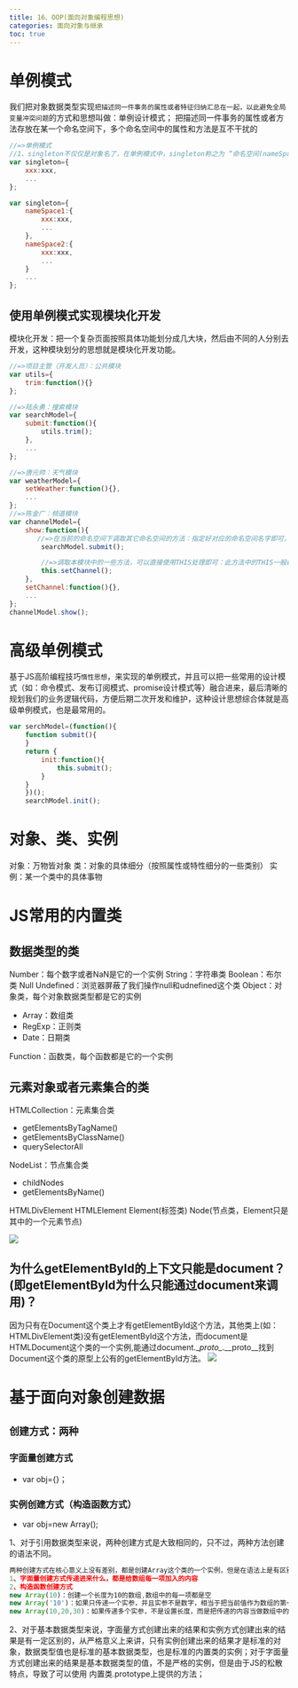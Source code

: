 ```yaml
---
title: 16、OOP(面向对象编程思想)
categories: 面向对象与继承
toc: true
---
```


# 单例模式
我们把对象数据类型实现`把描述同一件事务的属性或者特征归纳汇总在一起，以此避免全局变量冲突问题`的方式和思想叫做：单例设计模式；
把描述同一件事务的属性或者方法存放在某一个命名空间下，多个命名空间中的属性和方法是互不干扰的
```javascript
//=>单例模式
//1、singleton不仅仅是对象名了，在单例模式中，singleton称之为 “命名空间(nameSpace)”
var singleton={
    xxx:xxx,
    ...
};

var singleton={
    nameSpace1:{
        xxx:xxx,
        ...
    },
    nameSpace2:{
        xxx:xxx,
        ...
    }
    ...
};
```
## 使用单例模式实现模块化开发
模块化开发：把一个复杂页面按照具体功能划分成几大块，然后由不同的人分别去开发，这种模块划分的思想就是模块化开发功能。
```javascript
//=>项目主管（开发人员）：公共模块
var utils={
    trim:function(){}
};

//=>陆永勇：搜索模块
var searchModel={
    submit:function(){
        utils.trim();
    },
    ...
};

//=>唐元帅：天气模块
var weatherModel={
    setWeather:function(){},
    ...
};
//=>陈金广：频道模块
var channelModel={
    show:function(){
       //=>在当前的命名空间下调取其它命名空间的方法：指定好对应的命名空间名字即可，使用 [NameSpace].[property] 就可以操作了
        searchModel.submit();

        //=>调取本模块中的一些方法，可以直接使用THIS处理即可：此方法中的THIS一般都是当前模块的命名空间
        this.setChannel();
    },
    setChannel:function(){},
    ...
};
channelModel.show();
```
# 高级单例模式
基于JS高阶编程技巧`惰性思想`，来实现的单例模式，并且可以把一些常用的设计模式（如：命令模式、发布订阅模式、promise设计模式等）融合进来，最后清晰的规划我们的业务逻辑代码，方便后期二次开发和维护，这种设计思想综合体就是高级单例模式，也是最常用的。
```javascript
var serchModel=(function(){
	function submit(){
	}
	return {
		init:function(){
			this.submit();
		}
	}
	})();
	searchModel.init();
```
# 对象、类、实例
对象：万物皆对象
类：对象的具体细分（按照属性或特性细分的一些类别）
实例：某一个类中的具体事物
# JS常用的内置类
## 数据类型的类
Number：每个数字或者NaN是它的一个实例
String：字符串类
Boolean：布尔类
Null
Undefined：浏览器屏蔽了我们操作null和udnefined这个类
Object：对象类，每个对象数据类型都是它的实例
 - Array：数组类
 - RegExp：正则类
 - Date：日期类

Function：函数类，每个函数都是它的一个实例
## 元素对象或者元素集合的类
HTMLCollection：元素集合类
 + getElementsByTagName()
 + getElementsByClassName()
 + querySelectorAll

NodeList：节点集合类
 + childNodes
 + getElementsByName()

HTMLDivElement
HTMLElement
Element(标签类)
Node(节点类，Element只是其中的一个元素节点)

![](http://ww1.sinaimg.cn/large/0067rNTTly1fpmvbxlb9tj30w60as3yw.jpg)

## 为什么getElementById的上下文只能是document？(即getElementById为什么只能通过document来调用)？
因为只有在Document这个类上才有getElementById这个方法，其他类上(如：HTMLDivElement类)没有getElementById这个方法，而document是HTMLDocument这个类的一个实例,能通过document.\__proto\__.\__proto\__找到Document这个类的原型上公有的getElementById方法。
![](http://ww1.sinaimg.cn/large/0067rNTTly1fpmvcf60cwj30ph0fawf1.jpg)

# 基于面向对象创建数据
## `创建方式：两种`
### 字面量创建方式
- var  obj={}；

### 实例创建方式（构造函数方式）
- var obj=new Array();

1、对于引用数据类型来说，两种创建方式是大致相同的，只不过，两种方法创建的语法不同。
```javascript
两种创建方式在核心意义上没有差别，都是创建Array这个类的一个实例，但是在语法上是有区别的
1、字面量创建方式传递进来什么，都是给数组每一项加入的内容
2、构造函数创建方式
new Array(10)：创建一个长度为10的数组,数组中的每一项都是空
new Array('10')：如果只传递一个实参，并且实参不是数字，相当于把当前值作为数组的第一项存储进来
new Array(10,20,30)：如果传递多个实参，不是设置长度，而是把传递的内容当做数组中的每一项存储起来
```
2、对于基本数据类型来说，字面量方式创建出来的结果和实例方式创建出来的结果是有一定区别的，从严格意义上来讲，只有实例创建出来的结果才是标准的对象，数据类型值也是标准的基本数据类型，也是标准的内置类的实例；对于字面量方式创建出来的结果是基本数据类型的值，不是严格的实例，但是由于JS的松散特点，导致了可以使用 内置类.prototype上提供的方法；




